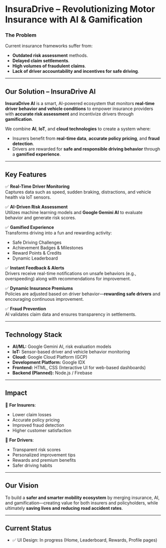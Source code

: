 #  InsuraDrive  – Revolutionizing Motor Insurance with AI & Gamification

###  The Problem

Current insurance frameworks suffer from:
- **Outdated risk assessment** methods.
- **Delayed claim settlements**.
- **High volumes of fraudulent claims**.
- **Lack of driver accountability and incentives for safe driving**.

---

##  Our Solution – InsuraDrive AI

**InsuraDrive AI** is a smart, AI-powered ecosystem that monitors **real-time driver behavior and vehicle conditions** to empower insurance providers with **accurate risk assessment** and incentivize drivers through **gamification**.

We combine **AI**, **IoT**, and **cloud technologies** to create a system where:
- Insurers benefit from **real-time data**, **accurate policy pricing**, and **fraud detection**.
- Drivers are rewarded for **safe and responsible driving behavior** through a **gamified experience**.

---

##  Key Features

✅ **Real-Time Driver Monitoring**  
Captures data such as speed, sudden braking, distractions, and vehicle health via IoT sensors.

✅ **AI-Driven Risk Assessment**  
Utilizes machine learning models and **Google Gemini AI** to evaluate behavior and generate risk scores.

✅ **Gamified Experience**  
Transforms driving into a fun and rewarding activity:
-  Safe Driving Challenges  
-  Achievement Badges & Milestones  
-  Reward Points & Credits  
- Dynamic Leaderboard

✅ **Instant Feedback & Alerts**  
Drivers receive real-time notifications on unsafe behaviors (e.g., overspeeding) along with recommendations for improvement.

✅ **Dynamic Insurance Premiums**  
Policies are adjusted based on driver behavior—**rewarding safe drivers** and encouraging continuous improvement.

✅ **Fraud Prevention**  
AI validates claim data and ensures transparency in settlements.

---

##  Technology Stack

- **AI/ML:** Google Gemini AI, risk evaluation models
- **IoT:** Sensor-based driver and vehicle behavior monitoring
- **Cloud:** Google Cloud Platform (GCP)
- **Development Platform:** Google IDX
- **Frontend:** HTML, CSS (Interactive UI for web-based dashboards)
- **Backend (Planned):** Node.js / Firebase

---

##  Impact

🔹 **For Insurers**:  
- Lower claim losses  
- Accurate policy pricing  
- Improved fraud detection  
- Higher customer satisfaction

🔹 **For Drivers**:  
- Transparent risk scores  
- Personalized improvement tips  
- Rewards and premium benefits  
- Safer driving habits

---

##  Our Vision

To build a **safer and smarter mobility ecosystem** by merging insurance, AI, and gamification—creating value for both insurers and policyholders, while ultimately **saving lives and reducing road accident rates**.

---

## Current Status

- ✅ UI Design: In progress (Home, Leaderboard, Rewards, Profile pages)



